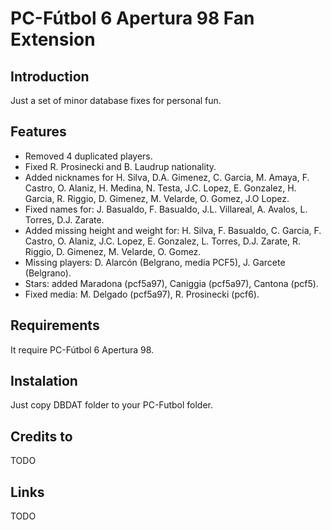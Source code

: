 # PC-Fútbol 6 Apertura 98 Fan Extension

## Introduction

Just a set of minor database fixes for personal fun.

## Features

* Removed 4 duplicated players.
* Fixed R. Prosinecki and B. Laudrup nationality.
* Added nicknames for H. Silva, D.A. Gimenez, C. Garcia, M. Amaya, F. Castro, O. Alaniz, H. Medina, N. Testa, J.C. Lopez, E. Gonzalez, H. Garcia, R. Riggio, D. Gimenez, M. Velarde, O. Gomez, J.O Lopez.
* Fixed names for: J. Basualdo, F. Basualdo, J.L. Villareal, A. Avalos, L. Torres, D.J. Zarate.
* Added missing height and weight for: H. Silva, F. Basualdo, C. Garcia, F. Castro, O. Alaniz, J.C. Lopez, E. Gonzalez, L. Torres, D.J. Zarate, R. Riggio, D. Gimenez, M. Velarde, O. Gomez.
* Missing players: D. Alarcón (Belgrano, media PCF5), J. Garcete (Belgrano).
* Stars: added Maradona (pcf5a97), Caniggia (pcf5a97), Cantona (pcf5).
* Fixed media: M. Delgado (pcf5a97), R. Prosinecki (pcf6).

## Requirements

It require PC-Fútbol 6 Apertura 98.

## Instalation

Just copy DBDAT folder to your PC-Futbol folder.

## Credits to

TODO

## Links

TODO
